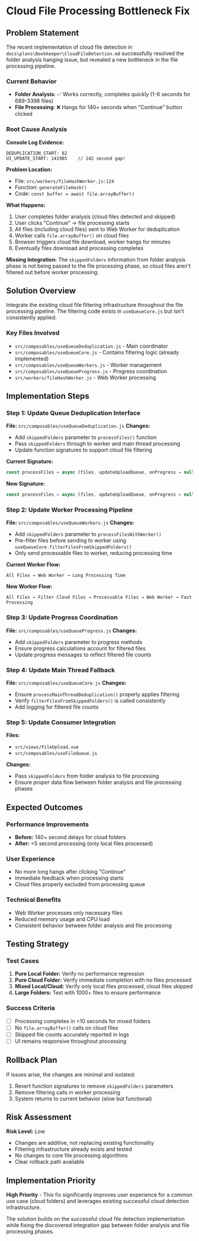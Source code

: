 # Cloud File Processing Bottleneck Fix

## Problem Statement

The recent implementation of cloud file detection in `docs\plans\Bookkeeper\CloudFileDetection.md` successfully resolved the folder analysis hanging issue, but revealed a new bottleneck in the file processing pipeline.

### Current Behavior
- **Folder Analysis**: ✅ Works correctly, completes quickly (1-6 seconds for 689-3398 files)
- **File Processing**: ❌ Hangs for 140+ seconds when "Continue" button clicked

### Root Cause Analysis

**Console Log Evidence:**
```
DEDUPLICATION_START: 82
UI_UPDATE_START: 141985    // 142 second gap!
```

**Problem Location:**
- File: `src/workers/fileHashWorker.js:124`
- Function: `generateFileHash()` 
- Code: `const buffer = await file.arrayBuffer()`

**What Happens:**
1. User completes folder analysis (cloud files detected and skipped)
2. User clicks "Continue" → file processing starts
3. All files (including cloud files) sent to Web Worker for deduplication
4. Worker calls `file.arrayBuffer()` on cloud files
5. Browser triggers cloud file download, worker hangs for minutes
6. Eventually files download and processing completes

**Missing Integration:**
The `skippedFolders` information from folder analysis phase is not being passed to the file processing phase, so cloud files aren't filtered out before worker processing.

## Solution Overview

Integrate the existing cloud file filtering infrastructure throughout the file processing pipeline. The filtering code exists in `useQueueCore.js` but isn't consistently applied.

### Key Files Involved
- `src/composables/useQueueDeduplication.js` - Main coordinator
- `src/composables/useQueueCore.js` - Contains filtering logic (already implemented)
- `src/composables/useQueueWorkers.js` - Worker management
- `src/composables/useQueueProgress.js` - Progress coordination
- `src/workers/fileHashWorker.js` - Web Worker processing

## Implementation Steps

### Step 1: Update Queue Deduplication Interface
**File:** `src/composables/useQueueDeduplication.js`
**Changes:**
- Add `skippedFolders` parameter to `processFiles()` function
- Pass `skippedFolders` through to worker and main thread processing
- Update function signatures to support cloud file filtering

**Current Signature:**
```javascript
const processFiles = async (files, updateUploadQueue, onProgress = null)
```

**New Signature:**
```javascript
const processFiles = async (files, updateUploadQueue, onProgress = null, skippedFolders = [])
```

### Step 2: Update Worker Processing Pipeline
**File:** `src/composables/useQueueWorkers.js`
**Changes:**
- Add `skippedFolders` parameter to `processFilesWithWorker()`
- Pre-filter files before sending to worker using `useQueueCore.filterFilesFromSkippedFolders()`
- Only send processable files to worker, reducing processing time

**Current Worker Flow:**
```
All Files → Web Worker → Long Processing Time
```

**New Worker Flow:**
```
All Files → Filter Cloud Files → Processable Files → Web Worker → Fast Processing
```

### Step 3: Update Progress Coordination
**File:** `src/composables/useQueueProgress.js`
**Changes:**
- Add `skippedFolders` parameter to progress methods
- Ensure progress calculations account for filtered files
- Update progress messages to reflect filtered file counts

### Step 4: Update Main Thread Fallback
**File:** `src/composables/useQueueCore.js`
**Changes:**
- Ensure `processMainThreadDeduplication()` properly applies filtering
- Verify `filterFilesFromSkippedFolders()` is called consistently
- Add logging for filtered file counts

### Step 5: Update Consumer Integration
**Files:**
- `src/views/FileUpload.vue`
- `src/composables/useFileQueue.js`

**Changes:**
- Pass `skippedFolders` from folder analysis to file processing
- Ensure proper data flow between folder analysis and file processing phases

## Expected Outcomes

### Performance Improvements
- **Before:** 140+ second delays for cloud folders
- **After:** <5 second processing (only local files processed)

### User Experience
- No more long hangs after clicking "Continue"
- Immediate feedback when processing starts
- Cloud files properly excluded from processing queue

### Technical Benefits
- Web Worker processes only necessary files
- Reduced memory usage and CPU load
- Consistent behavior between folder analysis and file processing

## Testing Strategy

### Test Cases
1. **Pure Local Folder:** Verify no performance regression
2. **Pure Cloud Folder:** Verify immediate completion with no files processed
3. **Mixed Local/Cloud:** Verify only local files processed, cloud files skipped
4. **Large Folders:** Test with 1000+ files to ensure performance

### Success Criteria
- [ ] Processing completes in <10 seconds for mixed folders
- [ ] No `file.arrayBuffer()` calls on cloud files
- [ ] Skipped file counts accurately reported in logs
- [ ] UI remains responsive throughout processing

## Rollback Plan

If issues arise, the changes are minimal and isolated:
1. Revert function signatures to remove `skippedFolders` parameters
2. Remove filtering calls in worker processing
3. System returns to current behavior (slow but functional)

## Risk Assessment

**Risk Level:** Low
- Changes are additive, not replacing existing functionality
- Filtering infrastructure already exists and tested
- No changes to core file processing algorithms
- Clear rollback path available

## Implementation Priority

**High Priority** - This fix significantly improves user experience for a common use case (cloud folders) and leverages existing successful cloud detection infrastructure.

The solution builds on the successful cloud file detection implementation while fixing the discovered integration gap between folder analysis and file processing phases.
